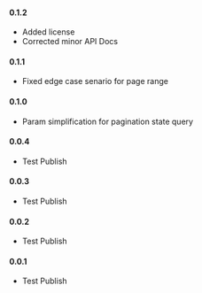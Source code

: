 #### 0.1.2
* Added license 
* Corrected minor API Docs

#### 0.1.1
* Fixed edge case senario for page range

#### 0.1.0
* Param simplification for pagination state query

#### 0.0.4
* Test Publish

#### 0.0.3
* Test Publish

#### 0.0.2
* Test Publish

#### 0.0.1
* Test Publish        